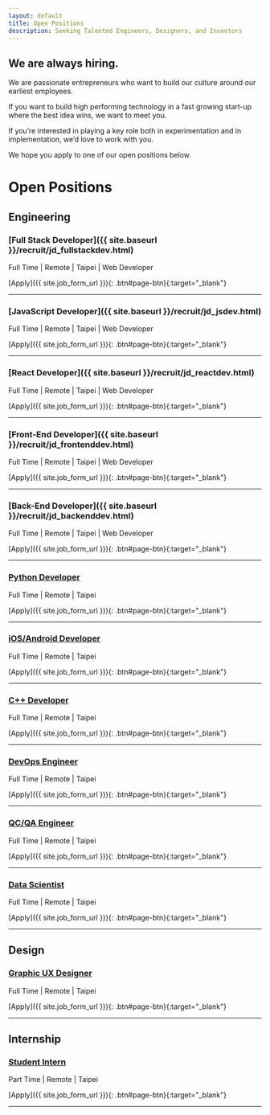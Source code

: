 ```yaml
---
layout: default
title: Open Positions
description: Seeking Talented Engineers, Designers, and Inventors
---
```


## We are always hiring.

We are passionate entrepreneurs who want to build our culture around our earliest employees.

If you want to build high performing technology in a fast growing start-up where the best idea wins, we want to meet you.

If you’re interested in playing a key role both in experimentation and in implementation, we’d love to work with you. 

We hope you apply to one of our open positions below.

# Open Positions

## Engineering

### [Full Stack Developer]({{ site.baseurl }}/recruit/jd_fullstackdev.html)
Full Time | Remote | Taipei | Web Developer

[Apply]({{ site.job_form_url }}){: .btn#page-btn}{:target="_blank"}

---

### [JavaScript Developer]({{ site.baseurl }}/recruit/jd_jsdev.html)
Full Time | Remote | Taipei | Web Developer

[Apply]({{ site.job_form_url }}){: .btn#page-btn}{:target="_blank"}

---

### [React Developer]({{ site.baseurl }}/recruit/jd_reactdev.html)
Full Time | Remote | Taipei | Web Developer

[Apply]({{ site.job_form_url }}){: .btn#page-btn}{:target="_blank"}

---

### [Front-End Developer]({{ site.baseurl }}/recruit/jd_frontenddev.html)
Full Time | Remote | Taipei | Web Developer

[Apply]({{ site.job_form_url }}){: .btn#page-btn}{:target="_blank"}

---

### [Back-End Developer]({{ site.baseurl }}/recruit/jd_backenddev.html)
Full Time | Remote | Taipei | Web Developer

[Apply]({{ site.job_form_url }}){: .btn#page-btn}{:target="_blank"}

---

### [Python Developer](https://www.cakeresume.com/companies/avance-venture-lab/jobs/python-software-engineer-can-work-remotely)
Full Time | Remote | Taipei

[Apply]({{ site.job_form_url }}){: .btn#page-btn}{:target="_blank"}

---

### [iOS/Android Developer](https://www.cakeresume.com/companies/avance-venture-lab/jobs/mobile-application-engineer-ios-android)
Full Time | Remote | Taipei

[Apply]({{ site.job_form_url }}){: .btn#page-btn}{:target="_blank"}

---

### [C++ Developer](https://www.cakeresume.com/companies/avance-venture-lab/jobs/c-software-engineer-can-work-remotely)
Full Time | Remote | Taipei

[Apply]({{ site.job_form_url }}){: .btn#page-btn}{:target="_blank"}

---

### [DevOps Engineer](https://www.cakeresume.com/companies/avance-venture-lab/jobs/devops-sre-engineer-remote-work)
Full Time | Remote | Taipei

[Apply]({{ site.job_form_url }}){: .btn#page-btn}{:target="_blank"}

---

### [QC/QA Engineer](https://www.cakeresume.com/companies/avance-venture-lab/jobs/qa-qc-engineer-remote-work)
Full Time | Remote | Taipei

[Apply]({{ site.job_form_url }}){: .btn#page-btn}{:target="_blank"}

---

### [Data Scientist](https://www.cakeresume.com/companies/avance-venture-lab/jobs/data-analysis-engineer-remote-work)
Full Time | Remote | Taipei

[Apply]({{ site.job_form_url }}){: .btn#page-btn}{:target="_blank"}

---

## Design

### [Graphic UX Designer](https://www.cakeresume.com/companies/avance-venture-lab/jobs/web-designer-8d25e8)
Full Time | Remote | Taipei

[Apply]({{ site.job_form_url }}){: .btn#page-btn}{:target="_blank"}

---

## Internship


### [Student Intern](https://www.avancevl.com/students)
Part Time | Remote | Taipei

[Apply]({{ site.job_form_url }}){: .btn#page-btn}{:target="_blank"}

---
